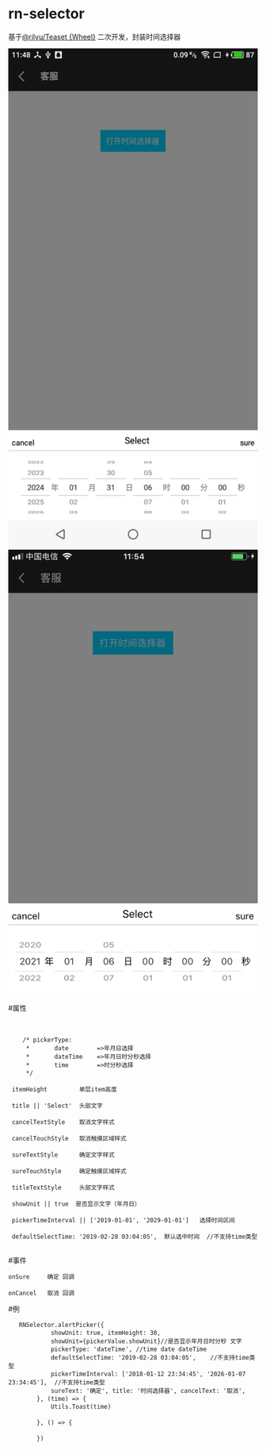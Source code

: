 
# rn-selector
基于[@rilyu/Teaset {Wheel}](https://github.com/rilyu/teaset/blob/master/components/Wheel/Wheel.js) 二次开发，封装时间选择器

![Image text](src/res/android.png)
![Image text](src/res/ios.png)



#属性

```pickerType || 'dateTime'  类型  

   
    /* pickerType:
     *       date        =>年月日选择
     *       dateTime    =>年月日时分秒选择
     *       time        =>时分秒选择
     */
     
 itemHeight         单层item高度
 
 title || 'Select'  头部文字
 
 cancelTextStyle    取消文字样式
 
 cancelTouchStyle   取消触摸区域样式
 
 sureTextStyle      确定文字样式
 
 sureTouchStyle     确定触摸区域样式
 
 titleTextStyle     头部文字样式
 
 showUnit || true  是否显示文字（年月日）
 
 pickerTimeInterval || ['2019-01-01', '2029-01-01']   选择时间区间
 
 defaultSelectTime: '2019-02-28 03:04:05',  默认选中时间  //不支持time类型
 
 ```

 
 
#事件
```
onSure     确定 回调

onCancel   取消 回调
```


#例

```
   RNSelector.alertPicker({
            showUnit: true, itemHeight: 30,
            showUnit={pickerValue.showUnit}//是否显示年月日时分秒 文字
            pickerType: 'dateTime', //time date dateTime
            defaultSelectTime: '2019-02-28 03:04:05',    //不支持time类型
            pickerTimeInterval: ['2018-01-12 23:34:45', '2026-01-07 23:34:45'],  //不支持time类型
            sureText: '确定', title: '时间选择器', cancelText: '取消',
        }, (time) => {
            Utils.Toast(time)

        }, () => {

        })
```